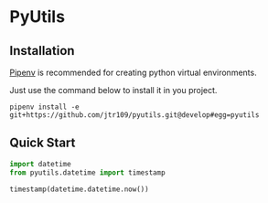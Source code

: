 # PyUtils

## Installation

[Pipenv](https://docs.pipenv.org/en/latest/) is recommended for creating python virtual environments.

Just use the command below to install it in you project.

```shell
pipenv install -e git+https://github.com/jtr109/pyutils.git@develop#egg=pyutils
```

## Quick Start

```python
import datetime
from pyutils.datetime import timestamp

timestamp(datetime.datetime.now())
```
